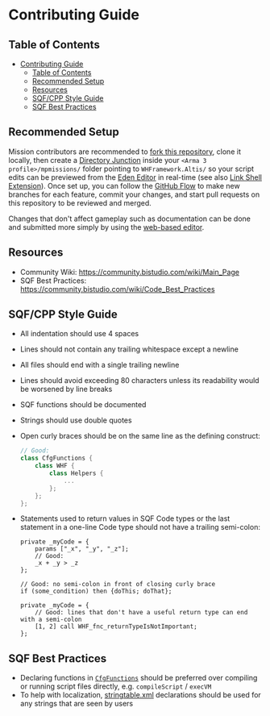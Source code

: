 # Contributing Guide

## Table of Contents

- [Contributing Guide](#contributing-guide)
  - [Table of Contents](#table-of-contents)
  - [Recommended Setup](#recommended-setup)
  - [Resources](#resources)
  - [SQF/CPP Style Guide](#sqfcpp-style-guide)
  - [SQF Best Practices](#sqf-best-practices)

## Recommended Setup

Mission contributors are recommended to [fork this repository], clone it locally,
then create a [Directory Junction] inside your `<Arma 3 profile>/mpmissions/` folder
pointing to `WHFramework.Altis/` so your script edits can be previewed
from the [Eden Editor] in real-time (see also [Link Shell Extension]).
Once set up, you can follow the [GitHub Flow] to make new branches for each
feature, commit your changes, and start pull requests on this repository
to be reviewed and merged.

Changes that don't affect gameplay such as documentation can be
done and submitted more simply by using the [web-based editor].

[fork this repository]: https://docs.github.com/en/get-started/quickstart/fork-a-repo
[Directory Junction]: https://learn.microsoft.com/en-us/windows-server/administration/windows-commands/mklink
[Eden Editor]: https://community.bistudio.com/wiki/Eden_Editor:_Introduction
[Link Shell Extension]: https://schinagl.priv.at/nt/hardlinkshellext/linkshellextension.html
[GitHub Flow]: https://docs.github.com/en/get-started/quickstart/github-flow
[web-based editor]: https://docs.github.com/en/codespaces/the-githubdev-web-based-editor

## Resources

- Community Wiki: https://community.bistudio.com/wiki/Main_Page
- SQF Best Practices: https://community.bistudio.com/wiki/Code_Best_Practices

## SQF/CPP Style Guide

- All indentation should use 4 spaces
- Lines should not contain any trailing whitespace except a newline
- All files should end with a single trailing newline
- Lines should avoid exceeding 80 characters unless its readability would
  be worsened by line breaks
- SQF functions should be documented
- Strings should use double quotes
- Open curly braces should be on the same line as the defining construct:

  ```cpp
  // Good:
  class CfgFunctions {
      class WHF {
          class Helpers {
              ...
          };
      };
  };
  ```

- Statements used to return values in SQF Code types or the last statement
  in a one-line Code type should not have a trailing semi-colon:

  ```sqf
  private _myCode = {
      params ["_x", "_y", "_z"];
      // Good:
      _x + _y > _z
  };

  // Good: no semi-colon in front of closing curly brace
  if (some_condition) then {doThis; doThat};

  private _myCode = {
      // Good: lines that don't have a useful return type can end with a semi-colon
      [1, 2] call WHF_fnc_returnTypeIsNotImportant;
  };
  ```

## SQF Best Practices

- Declaring functions in [`CfgFunctions`] should be preferred over compiling
  or running script files directly, e.g. `compileScript` / `execVM`
- To help with localization, [stringtable.xml] declarations should be used
  for any strings that are seen by users

[`CfgFunctions`]: https://community.bistudio.com/wiki/Arma_3:_Functions_Library
[stringtable.xml]: https://community.bistudio.com/wiki/Stringtable.xml
